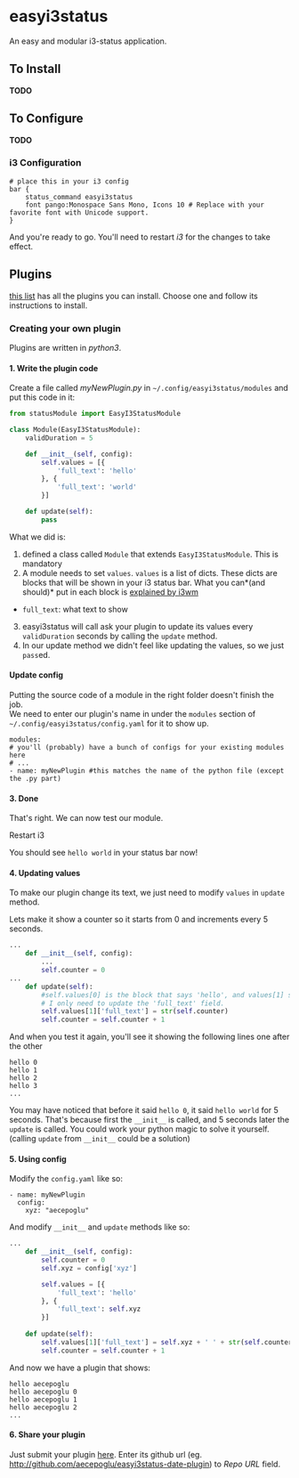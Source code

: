 # easyi3status

An easy and modular i3-status application.

## To Install

**TODO**

## To Configure

**TODO**

### i3 Configuration

    # place this in your i3 config
    bar {
		status_command easyi3status
		font pango:Monospace Sans Mono, Icons 10 # Replace with your favorite font with Unicode support.
    }

And you're ready to go. You'll need to restart *i3* for the changes to take effect.

## Plugins

[this list](http://easyi3status.herokuapp.com/assets) has all the plugins you can install. Choose one and follow its instructions to install.

### Creating your own plugin

Plugins are written in *python3*.

#### 1. Write the plugin code

Create a file called *myNewPlugin.py* in `~/.config/easyi3status/modules` and put this code in it:

```python
from statusModule import EasyI3StatusModule

class Module(EasyI3StatusModule):
	validDuration = 5

	def __init__(self, config):
		self.values = [{
			'full_text': 'hello'
		}, {
			'full_text': 'world'
		}]

	def update(self):
		pass
```

What we did is:

1. defined a class called `Module` that extends `EasyI3StatusModule`. This is mandatory
2. A module needs to set `values`. `values` is a list of dicts. These dicts are blocks that will be shown in your i3 status bar. What you can*(and should)* put in each block is [explained by i3wm](https://i3wm.org/docs/i3bar-protocol.html#_blocks_in_detail)
  * `full_text`: what text to show
3. easyi3status will call ask your plugin to update its values every `validDuration` seconds by calling the `update` method.
4. In our update method we didn't feel like updating the values, so we just `pass`ed.

#### Update config

Putting the source code of a module in the right folder doesn't finish the job.  
We need to enter our plugin's name in under the `modules` section of `~/.config/easyi3status/config.yaml` for it to show up.

```
modules:
# you'll (probably) have a bunch of configs for your existing modules here
# ...
- name: myNewPlugin #this matches the name of the python file (except the .py part)
```

#### 3. Done

That's right. We can now test our module.

Restart i3

You should see `hello world` in your status bar now!

#### 4. Updating values

To make our plugin change its text, we just need to modify `values` in `update` method.

Lets make it show a counter so it starts from 0 and increments every 5 seconds.

```python
...
	def __init__(self, config):
		...
		self.counter = 0
...
	def update(self):
		#self.values[0] is the block that says 'hello', and values[1] says 'world'
		# I only need to update the 'full_text' field.
		self.values[1]['full_text'] = str(self.counter)
		self.counter = self.counter + 1
```
And when you test it again, you'll see it showing the following lines one after the other

```
hello 0
hello 1
hello 2
hello 3
...
```

You may have noticed that before it said `hello 0`, it said `hello world` for 5 seconds. That's because first the `__init__` is called, and 5 seconds later the `update` is called. You could work your python magic to solve it yourself. (calling `update` from `__init__` could be a solution)

#### 5. Using config

Modify the `config.yaml` like so:

```
- name: myNewPlugin
  config:
    xyz: "aecepoglu"
```

And modify `__init__` and `update` methods like so:

```python
...
	def __init__(self, config):
		self.counter = 0
		self.xyz = config['xyz']

		self.values = [{
			'full_text': 'hello'
		}, {
			'full_text': self.xyz
		}]
	
	def update(self):
		self.values[1]['full_text'] = self.xyz + ' ' + str(self.counter)
		self.counter = self.counter + 1
```

And now we have a plugin that shows:

```
hello aecepoglu
hello aecepoglu 0
hello aecepoglu 1
hello aecepoglu 2
...
```

#### 6. Share your plugin

Just submit your plugin [here](http://easyi3status.herokuapp.com/assets). Enter its github url (eg. http://github.com/aecepoglu/easyi3status-date-plugin) to *Repo URL* field.
